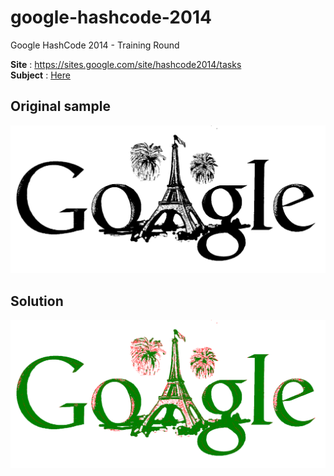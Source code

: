 # google-hashcode-2014
Google HashCode 2014 - Training  Round  

**Site** : https://sites.google.com/site/hashcode2014/tasks  
**Subject** : [Here](https://github.com/julien-amar/google-hashcode-2014/blob/master/Subject/Task%20Statement%20-%20Trial%20Round%20EN.pdf?raw=true)  

## Original sample

![Doodle Sample](https://raw.githubusercontent.com/julien-amar/google-hashcode-2014/master/GoogleHashCode/Screenshots/Doodle.bmp)

## Solution

![Doodle Solution](https://raw.githubusercontent.com/julien-amar/google-hashcode-2014/master/GoogleHashCode/Screenshots/Final.bmp)
